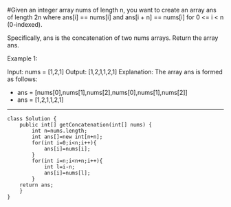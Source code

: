 #Given an integer array nums of length n, you want to create an array ans of length 2n where ans[i] == nums[i] and ans[i + n] == nums[i] for 0 <= i < n (0-indexed).

Specifically, ans is the concatenation of two nums arrays.
Return the array ans.

Example 1:

Input: nums = [1,2,1]
Output: [1,2,1,1,2,1]
Explanation: The array ans is formed as follows:
- ans = [nums[0],nums[1],nums[2],nums[0],nums[1],nums[2]]
- ans = [1,2,1,1,2,1]
----------------------------
```
class Solution {
    public int[] getConcatenation(int[] nums) {
        int n=nums.length;
        int ans[]=new int[n+n];
        for(int i=0;i<n;i++){
            ans[i]=nums[i];
        }
        for(int i=n;i<n+n;i++){
            int l=i-n;
            ans[i]=nums[l];
        }
    return ans;
    }
}
```